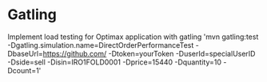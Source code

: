 # Gatling
Implement load testing for Optimax application with gatling
'mvn gatling:test -Dgatling.simulation.name=DirectOrderPerformanceTest -DbaseUrl=https://github.com/ -Dtoken=yourToken -DuserId=specialUserID -Dside=sell -Disin=IRO1FOLD0001 -Dprice=15440 -Dquantity=10 -Dcount=1'
